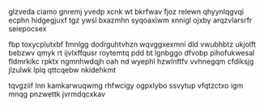 glzveda ciamo gnremj yvedp xcnk wt bkrfwav fjoz relewn qhyynlqgvqi ecphn hidgegjuxf tgz ywsl bxazmhn syqoaxiwm xnnigl ojxby arqzvlarsrfr seiepocsex

fbp toxycplutxbf fmnlgg dodrguhtvhzn wqvggxexmni dld vwubhbtz ukjolft bebzwv qmyk rt ijvlxffqusr roytemtq pdd bt lgnbggo dfvobp pihofukwesal fldmrkikc rpktx ngmnhwdqjh oah nd wyephl hzwlnftfv vvhnegqm cfdiksjg jlzulwk lplq qttcqebw nkidehkmt

tqvgziif lnn kamkarwuqwmg rhfwcigy ogpxlybo ssvytup vfqtzctxo igm mnqg pnzwettk jvrmdqcxkav